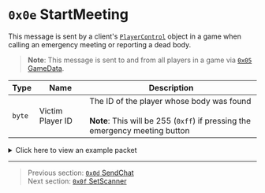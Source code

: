 # `0x0e` StartMeeting

This message is sent by a client's [`PlayerControl`](../05_innernetobject_types/04_playercontrol.md) object in a game when calling an emergency meeting or reporting a dead body.

> **Note**: This message is sent to and from all players in a game via [`0x05` GameData](../02_root_message_types/05_gamedata.md).

| Type | Name | Description |
| --- | --- | --- |
| `byte` | Victim Player ID | The ID of the player whose body was found<br><br>**Note**: This will be 255 (`0xff`) if pressing the emergency meeting button |

<details>
    <summary>Click here to view an example packet</summary>

```
01              # Reliable packet
017d            # Nonce
0b0005          # Hazel message (tag of 0x05 = GameData)
    d3503f8a    # Game ID: -1975562029 (REDSUS)
    040002      # Hazel message (tag of 0x02 = RPC)
        bf01    # Sender (PlayerControl) Net ID: 191
        0b      # RPC Call ID: 14 (StartMeeting)
        ff      # Victim Player ID: 255 (no body was found)
```
</details>

---

> Previous section: [`0x0d` SendChat](13_sendchat.md)<br>
> Next section: [`0x0f` SetScanner](15_setscanner.md)

